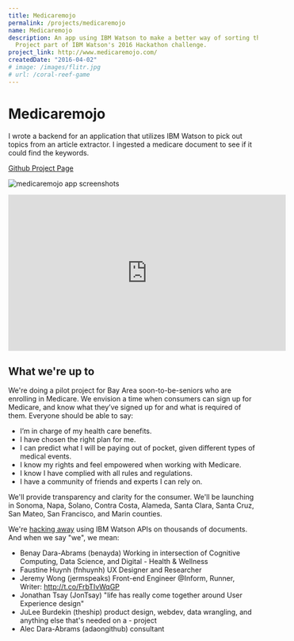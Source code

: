```yaml
---
title: Medicaremojo
permalink: /projects/medicaremojo
name: Medicaremojo
description: An app using IBM Watson to make a better way of sorting through Medicare documentation.
  Project part of IBM Watson's 2016 Hackathon challenge.
project_link: http://www.medicaremojo.com/
createdDate: "2016-04-02"
# image: /images/flitr.jpg
# url: /coral-reef-game
---
```


# Medicaremojo

I wrote a backend for an application that utilizes IBM Watson to pick out topics from an article extractor. I ingested a medicare document to see if it could find the keywords.

[Github Project Page](https://github.com/medicaremojo/ibmhack)

![medicaremojo app screenshots](/images/mm-ibm-hack.png)

<iframe width="560" height="315" src="https://www.youtube.com/embed/N-x-24C38Kk" frameborder="0" allowfullscreen></iframe>

## What we're up to

We're doing a pilot project for Bay Area soon-to-be-seniors who are enrolling in Medicare. We envision a time when consumers can sign up for Medicare, and know what they’ve signed up for and what is required of them. Everyone should be able to say:

- I’m in charge of my health care benefits.
- I have chosen the right plan for me.
- I can predict what I will be paying out of pocket, given different types of medical events.
- I know my rights and feel empowered when working with Medicare.
- I know I have complied with all rules and regulations.
- I have a community of friends and experts I can rely on.

We'll provide transparency and clarity for the consumer. We'll be launching in Sonoma, Napa, Solano, Contra Costa, Alameda, Santa Clara, Santa Cruz, San Mateo, San Francisco, and Marin counties.

We're [hacking away](https://devpost.com/software/medicaremojo-hieqj8) using IBM Watson APIs on thousands of documents. And when we say "we", we mean:

- Benay Dara-Abrams (benayda)
Working in intersection of Cognitive Computing, Data Science, and Digital - Health & Wellness
- Faustine Huynh (fnhuynh)
UX Designer and Researcher
- Jeremy Wong (jermspeaks)
Front-end Engineer @Inform, Runner, Writer: http://t.co/FrbTIvWqGP
- Jonathan Tsay (JonTsay)
"life has really come together around User Experience design"
- JuLee Burdekin (theship)
product design, webdev, data wrangling, and anything else that's needed on a - project
- Alec Dara-Abrams (adaongithub)
consultant
